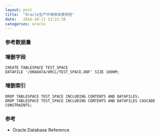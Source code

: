 ```yaml
---
layout: post
title:  "Oracle生产环境修改表特性"
date:   2016-10-11 13:21:30
categories: oracle
---
```


### 参考数据量

### 增删字段
```
CREATE TABLESPACE TEST_SPACE
DATAFILE '/ORADATA/ORCL/TEST_SPACE.DBF' SIZE 1000M;
```

### 增删索引
```
DROP TABLESPACE TEST_SPACE INCLUDING CONTENTS AND DATAFILES;
DROP TABLESPACE TEST_SPACE INCLUDING CONTENTS AND DATAFILES CASCADE CONSTRAINTS;
```

### 参考
+ Oracle Database Reference